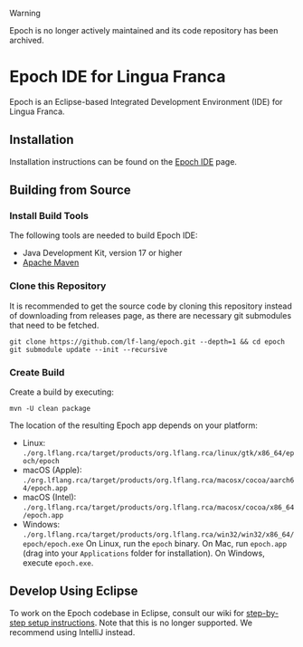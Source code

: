 > [!WARNING]  
> Epoch is no longer actively maintained and its code repository has been archived.

# Epoch IDE for Lingua Franca

Epoch is an Eclipse-based Integrated Development Environment (IDE) for Lingua Franca.

## Installation

Installation instructions can be found on the [Epoch IDE](https://www.lf-lang.org/docs/handbook/epoch-ide) page.

## Building from Source

### Install Build Tools
The following tools are needed to build Epoch IDE:
- Java Development Kit, version 17 or higher
- [Apache Maven](https://maven.apache.org/)

### Clone this Repository
It is recommended to get the source code by cloning this repository instead of downloading from releases page, as there are necessary git submodules that need to be fetched.
```
git clone https://github.com/lf-lang/epoch.git --depth=1 && cd epoch
git submodule update --init --recursive
```

### Create Build
Create a build by executing:

```
mvn -U clean package
```

The location of the resulting Epoch app depends on your platform:
 - Linux: `./org.lflang.rca/target/products/org.lflang.rca/linux/gtk/x86_64/epoch/epoch`
 - macOS (Apple): `./org.lflang.rca/target/products/org.lflang.rca/macosx/cocoa/aarch64/epoch.app`
 - macOS (Intel): `./org.lflang.rca/target/products/org.lflang.rca/macosx/cocoa/x86_64/epoch.app`
 - Windows: `./org.lflang.rca/target/products/org.lflang.rca/win32/win32/x86_64/epoch/epoch.exe`
On Linux, run the `epoch` binary. On Mac, run `epoch.app` (drag into your `Applications` folder for installation). On Windows, execute `epoch.exe`. 

## Develop Using Eclipse

To work on the Epoch codebase in Eclipse, consult our wiki for [step-by-step setup instructions](https://github.com/lf-lang/epoch/wiki/Developer-Eclipse-Setup-with-Oomph).
Note that this is no longer supported. We recommend using IntelliJ instead.

